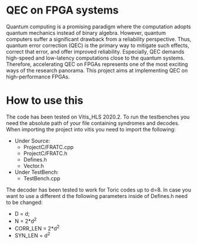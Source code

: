 # QEC on FPGA systems
Quantum computing is a promising paradigm where the computation adopts quantum mechanics instead of binary algebra. However, quantum computers suffer a significant drawback from a reliability perspective. Thus, quantum error correction (QEC) is the primary way to mitigate such effects, correct that error, and offer improved reliability. Especially, QEC demands high-speed and low-latency computations close to the quantum systems. Therefore, accelerating QEC on FPGAs represents one of the most exciting ways of the research panorama. This project aims at implementing QEC on high-performance FPGAs.

# How to use this
The code has been tested on Vitis_HLS 2020.2. To run the testbenches you need the absolute path of your file containing syndromes and decodes.
When importing the project into vitis you need to import the following:

 - Under Source:
 	 - ProjectC/FRATC.cpp	
	 - ProjectC/FRATC.h
	 - Defines.h
	 - Vector.h
 - Under TestBench:
	 - TestBench.cpp 

The decoder has been tested to work for Toric codes up to d=8. In case you want to use a different d the following parameters inside of Defines.h need to be changed: 

 - D = d;
 - N = 2*d<sup>2</sup>
 - CORR_LEN = 2*d<sup>2</sup>
 - SYN_LEN = d<sup>2</sup>
